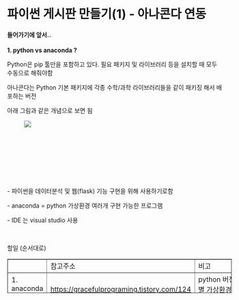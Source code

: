# 파이썬 게시판 만들기(1) - 아나콘다 연동

<h4>들어가기에 앞서..</h4>
<p><b>1. python vs anaconda ?&nbsp;</b></p>
<p>Python은 pip 툴만을 포함하고 있다. 필요 패키지 및 라이브러리 등을 설치할 때 모두 수동으로 해줘야함&nbsp;</p>
<p>아나콘다는 Python 기본 패키지에 각종 수학/과학 라이브러리들을 같이 패키징 해서 배포하는 버전&nbsp;</p>
<p>아래 그림과 같은 개념으로 보면 됨&nbsp;</p>
<p><figure class="imageblock alignCenter"><span><img src="https://blog.kakaocdn.net/dn/bMQFwK/btrj6cnI2FO/0UeDBtMkA1onLFGCrfyCa0/img.png" /></span></figure>
</p>
<p>&nbsp;</p>
<p>&nbsp;</p>
<p>&nbsp;</p>
<p>&nbsp;</p>
<p>- 파이썬을 데이터분석 및 웹(flask) 기능 구현을 위해 사용하기로함&nbsp;</p>
<p>- anaconda = python 가상환경 여러개 구현 가능한 프로그램&nbsp;</p>
<p>- IDE 는 visual studio 사용&nbsp;</p>
<p>&nbsp;</p>
<p>할일 (순서대로)</p>
<table border="1" style="border-collapse: collapse; width: 104.419%; height: 80px;">
<tbody>
<tr style="height: 20px;">
<td style="width: 33.3333%; height: 20px;">&nbsp;</td>
<td style="width: 33.3333%; height: 20px;">참고주소&nbsp;</td>
<td style="width: 33.3333%; height: 20px;">비고</td>
</tr>
<tr style="height: 40px;">
<td style="width: 33.3333%; height: 40px;">1. anaconda 다운로드</td>
<td style="width: 33.3333%; height: 40px;"><a href="https://gracefulprograming.tistory.com/124" rel="noopener" target="_blank">https://gracefulprograming.tistory.com/124</a></td>
<td style="width: 33.3333%; height: 40px;">python 버전 별 가상환경 구축&nbsp;</td>
</tr>
<tr style="height: 20px;">
<td style="width: 33.3333%; height: 20px;">2. vscode - anaconda 연동&nbsp;</td>
<td style="width: 33.3333%; height: 20px;"><a href="https://mylogcenter.tistory.com/7" rel="noopener" target="_blank">https://mylogcenter.tistory.com/7</a></td>
<td style="width: 33.3333%; height: 20px;">개발 용이성&nbsp;</td>
</tr>
<tr>
<td style="width: 33.3333%;">3. 필요 모듈 설치&nbsp;</td>
<td style="width: 33.3333%;">필요모듈 : flask / sqlite 등&nbsp;</td>
<td style="width: 33.3333%;">anaconda &gt; Environments &gt; 생성한 가상환경 &gt; ▶ 버튼 클릭후 pip install flask</td>
</tr>
</tbody>
</table>
<p>&nbsp;</p>
